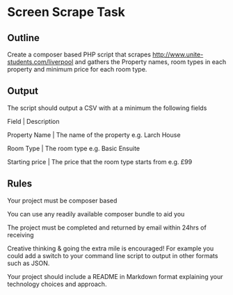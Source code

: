 # Screen Scrape Task

## Outline

Create a composer based PHP script that scrapes http://www.unite-students.com/liverpool and gathers the Property names, room types in each property and minimum price for each room type.

## Output

The script should output a CSV with at a minimum the following fields
 
Field | Description 

Property Name | The name of the property e.g. Larch House

Room Type | The room type e.g. Basic En­suite

Starting price | The price that the room type starts from e.g. £99

## Rules

Your project must be composer based

You can use any readily available composer bundle to aid you

The project must be completed and returned by email within 24hrs of receiving

Creative thinking & going the extra mile is encouraged! For example you could add a switch to your command line script to output in other formats such as JSON.

Your project should include a README in Markdown format explaining your technology choices and approach.
